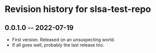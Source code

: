 # Revision history for slsa-test-repo

## 0.0.1.0 -- 2022-07-19

* First version. Released on an unsuspecting world.
* If all goes well, probably the last release too.
